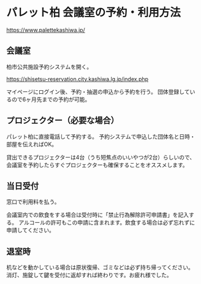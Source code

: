 # パレット柏 会議室の予約・利用方法

https://www.palettekashiwa.jp/

## 会議室

柏市公共施設予約システムを開く。

https://shisetsu-reservation.city.kashiwa.lg.jp/index.php

マイページにログイン後、予約・抽選の申込から予約を行う。
団体登録しているので6ヶ月先までの予約が可能。

## プロジェクター（必要な場合）

パレット柏に直接電話して予約する。
予約システムで申込した団体名と日時・部屋を伝えればOK。

貸出できるプロジェクターは4台（うち短焦点のいいやつが2台）らしいので、
会議室を予約したらすぐプロジェクターも確保することをオススメします。

## 当日受付

窓口で利用料を払う。

会議室内での飲食をする場合は受付時に「禁止行為解除許可申請書」を記入する。
アルコールの許可もこの申請に含まれます。飲食する場合は必ず忘れずに申請してください。

## 退室時

机などを動かしている場合は原状復帰、ゴミなどは必ず持ち帰ってください。
消灯、施錠して鍵を受付に返却すれば終わりです。お疲れ様でした。
